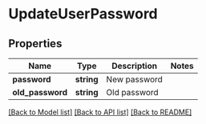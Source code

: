 # UpdateUserPassword

## Properties
Name | Type | Description | Notes
------------ | ------------- | ------------- | -------------
**password** | **string** | New password | 
**old_password** | **string** | Old password | 

[[Back to Model list]](../README.md#documentation-for-models) [[Back to API list]](../README.md#documentation-for-api-endpoints) [[Back to README]](../README.md)



